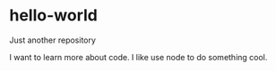 # hello-world
Just another repository

I want to learn more about code.
I like use node to do something cool.
